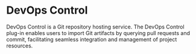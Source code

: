 
# DevOps Control

DevOps Control is a Git repository hosting service. The DevOps Control plug-in enables users to import Git artifacts by querying pull requests and commit, facilitating seamless integration and management of project resources. 

